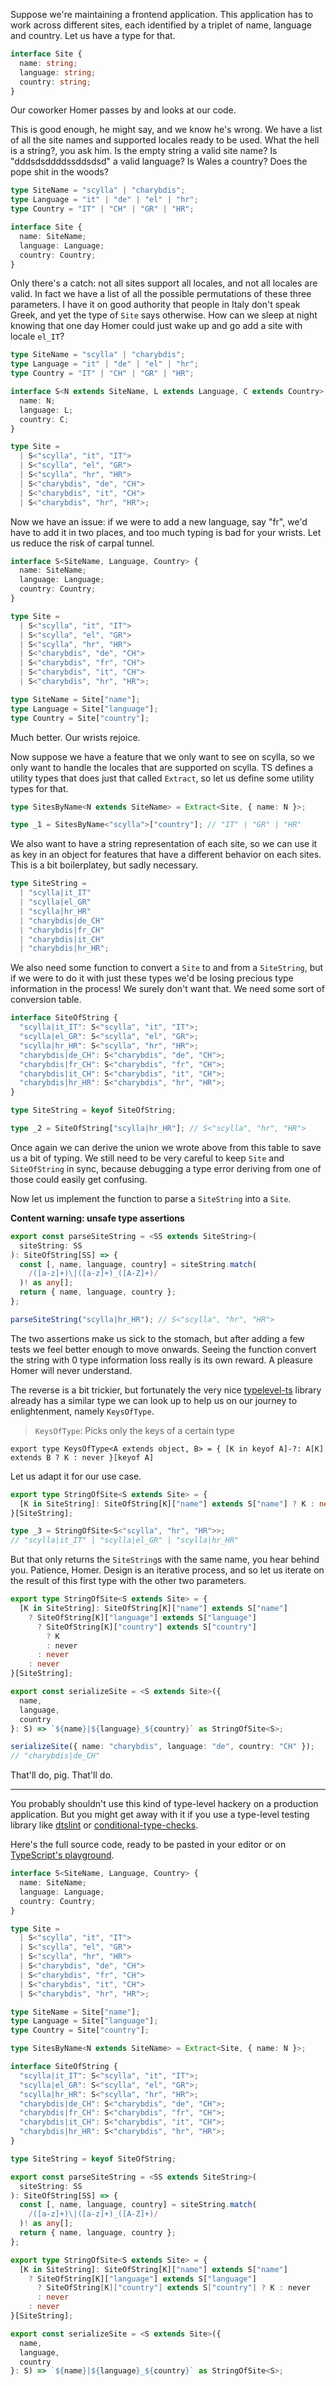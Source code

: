 Suppose we're maintaining a frontend application. This application has to work
across different sites, each identified by a triplet of name, language and country.
Let us have a type for that.

```typescript
interface Site {
  name: string;
  language: string;
  country: string;
}
```

Our coworker Homer passes by and looks at our code.

This is good enough, he might say, and we know he's wrong. We have a list of all the
site names and supported locales ready to be used. What the hell is a string?, you ask him.
Is the empty string a valid site name? Is "dddsdsddddssddsdsd" a valid language?
Is Wales a country? Does the pope shit in the woods?

```typescript
type SiteName = "scylla" | "charybdis";
type Language = "it" | "de" | "el" | "hr";
type Country = "IT" | "CH" | "GR" | "HR";

interface Site {
  name: SiteName;
  language: Language;
  country: Country;
}
```

Only there's a catch: not all sites support all locales, and not all locales are valid.
In fact we have a list of all the possible permutations of these three parameters.
I have it on good authority that people in Italy don't speak Greek, and yet the type of
`Site` says otherwise. How can we sleep at night knowing that one day Homer could just
wake up and go add a site with locale `el_IT`?

```typescript
type SiteName = "scylla" | "charybdis";
type Language = "it" | "de" | "el" | "hr";
type Country = "IT" | "CH" | "GR" | "HR";

interface S<N extends SiteName, L extends Language, C extends Country> {
  name: N;
  language: L;
  country: C;
}

type Site =
  | S<"scylla", "it", "IT">
  | S<"scylla", "el", "GR">
  | S<"scylla", "hr", "HR">
  | S<"charybdis", "de", "CH">
  | S<"charybdis", "it", "CH">
  | S<"charybdis", "hr", "HR">;
```

Now we have an issue: if we were to add a new language, say "fr", we'd have to add it
in two places, and too much typing is bad for your wrists. Let us reduce the risk
of carpal tunnel.

```typescript
interface S<SiteName, Language, Country> {
  name: SiteName;
  language: Language;
  country: Country;
}

type Site =
  | S<"scylla", "it", "IT">
  | S<"scylla", "el", "GR">
  | S<"scylla", "hr", "HR">
  | S<"charybdis", "de", "CH">
  | S<"charybdis", "fr", "CH">
  | S<"charybdis", "it", "CH">
  | S<"charybdis", "hr", "HR">;

type SiteName = Site["name"];
type Language = Site["language"];
type Country = Site["country"];
```

Much better. Our wrists rejoice.

Now suppose we have a feature that we only want to see on scylla, so we only want to handle
the locales that are supported on scylla. TS defines a utility types that does just that
called `Extract`, so let us define some utility types for that.

```typescript
type SitesByName<N extends SiteName> = Extract<Site, { name: N }>;

type _1 = SitesByName<"scylla">["country"]; // "IT" | "GR" | "HR"
```

We also want to have a string representation of each site, so we can use it as key in
an object for features that have a different behavior on each sites. This is a bit boilerplatey,
but sadly necessary.

```typescript
type SiteString =
  | "scylla|it_IT"
  | "scylla|el_GR"
  | "scylla|hr_HR"
  | "charybdis|de_CH"
  | "charybdis|fr_CH"
  | "charybdis|it_CH"
  | "charybdis|hr_HR";
```

We also need some function to convert a `Site` to and from a `SiteString`, but if we
were to do it with just these types we'd be losing precious type information in the
process! We surely don't want that. We need some sort of conversion table.

```typescript
interface SiteOfString {
  "scylla|it_IT": S<"scylla", "it", "IT">;
  "scylla|el_GR": S<"scylla", "el", "GR">;
  "scylla|hr_HR": S<"scylla", "hr", "HR">;
  "charybdis|de_CH": S<"charybdis", "de", "CH">;
  "charybdis|fr_CH": S<"charybdis", "fr", "CH">;
  "charybdis|it_CH": S<"charybdis", "it", "CH">;
  "charybdis|hr_HR": S<"charybdis", "hr", "HR">;
}

type SiteString = keyof SiteOfString;

type _2 = SiteOfString["scylla|hr_HR"]; // S<"scylla", "hr", "HR">
```

Once again we can derive the union we wrote above from this table to save us a bit of typing.
We still need to be very careful to keep `Site` and `SiteOfString` in sync, because
debugging a type error deriving from one of those could easily get confusing.

Now let us implement the function to parse a `SiteString` into a `Site`.

**Content warning: unsafe type assertions**

```typescript
export const parseSiteString = <SS extends SiteString>(
  siteString: SS
): SiteOfString[SS] => {
  const [, name, language, country] = siteString.match(
    /([a-z]+)\|([a-z]+)_([A-Z]+)/
  )! as any[];
  return { name, language, country };
};

parseSiteString("scylla|hr_HR"); // S<"scylla", "hr", "HR">
```

The two assertions make us sick to the stomach, but after adding a few tests we feel better enough
to move onwards. Seeing the function convert the string with 0 type information loss really is its
own reward. A pleasure Homer will never understand.

The reverse is a bit trickier, but fortunately the very nice [typelevel-ts](https://github.com/gcanti/typelevel-ts)
library already has a similar type we can look up to help us on our journey to enlightenment, namely `KeysOfType`.

> `KeysOfType`: Picks only the keys of a certain type

```
export type KeysOfType<A extends object, B> = { [K in keyof A]-?: A[K] extends B ? K : never }[keyof A]
```

Let us adapt it for our use case.

```typescript
export type StringOfSite<S extends Site> = {
  [K in SiteString]: SiteOfString[K]["name"] extends S["name"] ? K : never
}[SiteString];

type _3 = StringOfSite<S<"scylla", "hr", "HR">>;
// "scylla|it_IT" | "scylla|el_GR" | "scylla|hr_HR"
```

But that only returns the `SiteString`s with the same name, you hear behind you.
Patience, Homer. Design is an iterative process, and so let us iterate on the result
of this first type with the other two parameters.

```typescript
export type StringOfSite<S extends Site> = {
  [K in SiteString]: SiteOfString[K]["name"] extends S["name"]
    ? SiteOfString[K]["language"] extends S["language"]
      ? SiteOfString[K]["country"] extends S["country"]
	    ? K
		: never
      : never
    : never
}[SiteString];

export const serializeSite = <S extends Site>({
  name,
  language,
  country
}: S) => `${name}|${language}_${country}` as StringOfSite<S>;

serializeSite({ name: "charybdis", language: "de", country: "CH" });
// "charybdis|de_CH"
```

That'll do, pig. That'll do.

---

You probably shouldn't use this kind of type-level hackery on a production application.
But you might get away with it if you use a type-level testing library like 
[dtslint](https://github.com/Microsoft/dtslint) or
[conditional-type-checks](https://github.com/dsherret/conditional-type-checks).

Here's the full source code, ready to be pasted in your editor or on
[TypeScript's playground](https://www.typescriptlang.org/play/index.html).

```typescript
interface S<SiteName, Language, Country> {
  name: SiteName;
  language: Language;
  country: Country;
}

type Site =
  | S<"scylla", "it", "IT">
  | S<"scylla", "el", "GR">
  | S<"scylla", "hr", "HR">
  | S<"charybdis", "de", "CH">
  | S<"charybdis", "fr", "CH">
  | S<"charybdis", "it", "CH">
  | S<"charybdis", "hr", "HR">;

type SiteName = Site["name"];
type Language = Site["language"];
type Country = Site["country"];

type SitesByName<N extends SiteName> = Extract<Site, { name: N }>;

interface SiteOfString {
  "scylla|it_IT": S<"scylla", "it", "IT">;
  "scylla|el_GR": S<"scylla", "el", "GR">;
  "scylla|hr_HR": S<"scylla", "hr", "HR">;
  "charybdis|de_CH": S<"charybdis", "de", "CH">;
  "charybdis|fr_CH": S<"charybdis", "fr", "CH">;
  "charybdis|it_CH": S<"charybdis", "it", "CH">;
  "charybdis|hr_HR": S<"charybdis", "hr", "HR">;
}

type SiteString = keyof SiteOfString;

export const parseSiteString = <SS extends SiteString>(
  siteString: SS
): SiteOfString[SS] => {
  const [, name, language, country] = siteString.match(
    /([a-z]+)\|([a-z]+)_([A-Z]+)/
  )! as any[];
  return { name, language, country };
};

export type StringOfSite<S extends Site> = {
  [K in SiteString]: SiteOfString[K]["name"] extends S["name"]
    ? SiteOfString[K]["language"] extends S["language"]
      ? SiteOfString[K]["country"] extends S["country"] ? K : never
      : never
    : never
}[SiteString];

export const serializeSite = <S extends Site>({
  name,
  language,
  country
}: S) => `${name}|${language}_${country}` as StringOfSite<S>;
```
